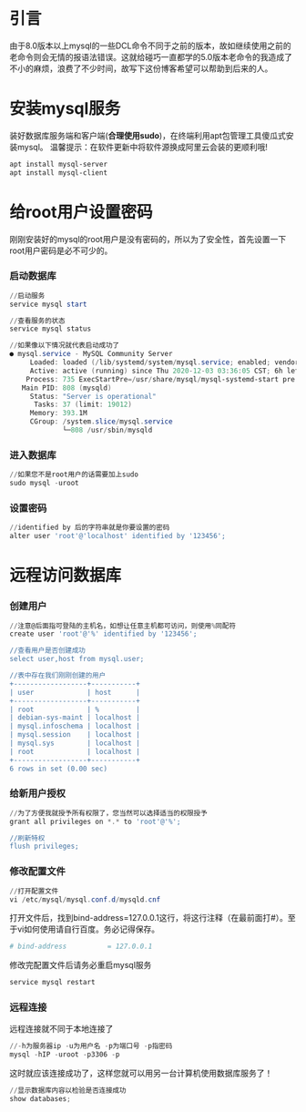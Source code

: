 # 引言
由于8.0版本以上mysql的一些DCL命令不同于之前的版本，故如继续使用之前的老命令则会无情的报语法错误。这就给碰巧一直都学的5.0版本老命令的我造成了不小的麻烦，浪费了不少时间，故写下这份博客希望可以帮助到后来的人。

# 安装mysql服务
装好数据库服务端和客户端(**合理使用sudo**)，在终端利用apt包管理工具傻瓜式安装mysql。
温馨提示：在软件更新中将软件源换成阿里云会装的更顺利哦!
```powershell
apt install mysql-server 
apt install mysql-client
```
# 给root用户设置密码
刚刚安装好的mysql的root用户是没有密码的，所以为了安全性，首先设置一下root用户密码是必不可少的。

### 启动数据库

```powershell
//启动服务
service mysql start

//查看服务的状态
service mysql status

//如果像以下情况就代表启动成功了
● mysql.service - MySQL Community Server
     Loaded: loaded (/lib/systemd/system/mysql.service; enabled; vendor preset:>
     Active: active (running) since Thu 2020-12-03 03:36:05 CST; 6h left
    Process: 735 ExecStartPre=/usr/share/mysql/mysql-systemd-start pre (code=ex>
   Main PID: 808 (mysqld)
     Status: "Server is operational"
      Tasks: 37 (limit: 19012)
     Memory: 393.1M
     CGroup: /system.slice/mysql.service
             └─808 /usr/sbin/mysqld
```
### 进入数据库

```powershell
//如果您不是root用户的话需要加上sudo
sudo mysql -uroot
```
### 设置密码

```powershell
//identified by 后的字符串就是你要设置的密码
alter user 'root'@'localhost' identified by '123456';
```
# 远程访问数据库
### 创建用户

```powershell
//注意@后面指可登陆的主机名，如想让任意主机都可访问，则使用%同配符
create user 'root'@'%' identified by '123456';

//查看用户是否创建成功
select user,host from mysql.user;

//表中存在我们刚刚创建的用户
+------------------+-----------+
| user             | host      |
+------------------+-----------+
| root             | %         |
| debian-sys-maint | localhost |
| mysql.infoschema | localhost |
| mysql.session    | localhost |
| mysql.sys        | localhost |
| root             | localhost |
+------------------+-----------+
6 rows in set (0.00 sec)
```
### 给新用户授权

```powershell
//为了方便我就授予所有权限了，您当然可以选择适当的权限授予
grant all privileges on *.* to 'root'@'%';

//刷新特权
flush privileges;
```
### 修改配置文件
```powershell
//打开配置文件
vi /etc/mysql/mysql.conf.d/mysqld.cnf 
```
打开文件后，找到bind-address=127.0.0.1这行，将这行注释（在最前面打#）。至于vi如何使用请自行百度。务必记得保存。

```powershell
# bind-address          = 127.0.0.1
```
修改完配置文件后请务必重启mysql服务

```powershell
service mysql restart
```
### 远程连接
远程连接就不同于本地连接了

```powershell
//-h为服务器ip -u为用户名 -p为端口号 -p指密码
mysql -hIP -uroot -p3306 -p 
```
这时就应该连接成功了，这样您就可以用另一台计算机使用数据库服务了！
```powershell
//显示数据库内容以检验是否连接成功
show databases;
```